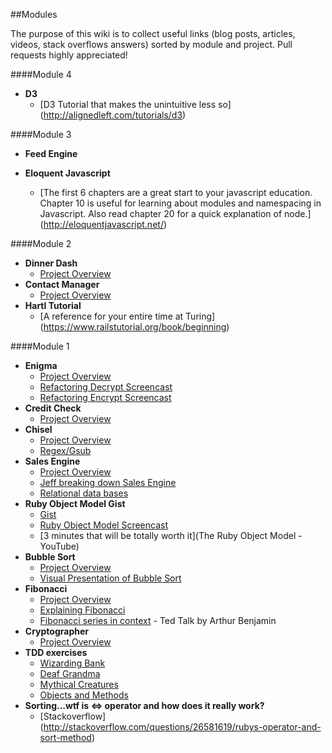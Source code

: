 ##Modules 

The purpose of this wiki is to collect useful links (blog posts, articles, videos, stack overflows answers) sorted by
module and project. Pull requests highly appreciated! 

####Module 4
* **D3**
  - [D3 Tutorial that makes the unintuitive less so] (http://alignedleft.com/tutorials/d3)

####Module 3
* **Feed Engine**

* **Eloquent Javascript**
  - [The first 6 chapters are a great start to your javascript education. Chapter 10 is useful for learning about modules and namespacing in Javascript. Also read chapter 20 for a quick explanation of node.] (http://eloquentjavascript.net/)


####Module 2
* **Dinner Dash**
  - [Project Overview](http://tutorials.jumpstartlab.com/projects/dinner_dash.html)
* **Contact Manager** 
  - [Project Overview](http://tutorials.jumpstartlab.com/projects/contact_manager.html)
* **Hartl Tutorial**
  - [A reference for your entire time at Turing] (https://www.railstutorial.org/book/beginning)

####Module 1
* **Enigma**
  - [Project Overview](https://github.com/turingschool/enigma)
  - [Refactoring Decrypt Screencast](https://s3.amazonaws.com/josh.cheek/screencasts/Enigma-decryption.mp4)
  - [Refactoring Encrypt Screencast](https://s3.amazonaws.com/josh.cheek/screencasts/Enigma-refactor-encryption-2.mp4)
* **Credit Check**
  - [Project Overview](https://github.com/turingschool/challenges/blob/master/credit_check.markdown)
* **Chisel**
  - [Project Overview](https://github.com/JumpstartLab/curriculum/blob/master/source/projects/chisel.markdown)
  - [Regex/Gsub](http://stackoverflow.com/questions/3699459/conditionally-strip-html-node-regexp-gsub)
* **Sales Engine**
  - [Project Overview](http://tutorials.jumpstartlab.com/projects/sales_engine.html)
  - [Jeff breaking down Sales Engine](https://vimeo.com/117419652)
  - [Relational data bases](https://www.youtube.com/watch?v=NvrpuBAMddw)
* **Ruby Object Model Gist**
  - [Gist](https://gist.github.com/JoshCheek/8ea9796b823e8fbbc019)
  - [Ruby Object Model Screencast](https://s3.amazonaws.com/josh.cheek/screencasts/object-model-bindings-locals-the-stack.mp4)
  - [3 minutes that will be totally worth it](The Ruby Object Model - YouTube)
* **Bubble Sort**
  - [Project Overview](https://github.com/turingschool/challenges/blob/master/bubble_sort.markdown)
  - [Visual Presentation of Bubble Sort](https://www.youtube.com/watch?v=lyZQPjUT5B4)
* **Fibonacci** 
  - [Project Overview](https://github.com/turingschool/challenges/blob/master/fibber.markdown)
  - [Explaining Fibonacci](https://www.youtube.com/watch?v=HsoStYDLy20)
  - [Fibonacci series in context](https://www.youtube.com/watch?v=SjSHVDfXHQ4) - Ted Talk by Arthur Benjamin
* **Cryptographer**
  - [Project Overview](https://github.com/turingschool/challenges/blob/master/cryptographer.markdown)
* **TDD exercises**
  - [Wizarding Bank](https://github.com/turingschool/challenges/blob/master/wizarding_bank.markdown)
  - [Deaf Grandma](https://github.com/turingschool/challenges/blob/master/deaf_grandma.markdown)
  - [Mythical Creatures](https://github.com/turingschool/ruby-exercises/tree/master/mythical-creatures)
  - [Objects and Methods](https://github.com/turingschool/ruby-exercises/tree/master/objects-and-methods)
* **Sorting...wtf is <=> operator and how does it really work?**
  - [Stackoverflow] (http://stackoverflow.com/questions/26581619/rubys-operator-and-sort-method)
